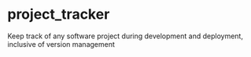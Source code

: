 # project_tracker
Keep track of any software project during development and deployment, inclusive of version management
